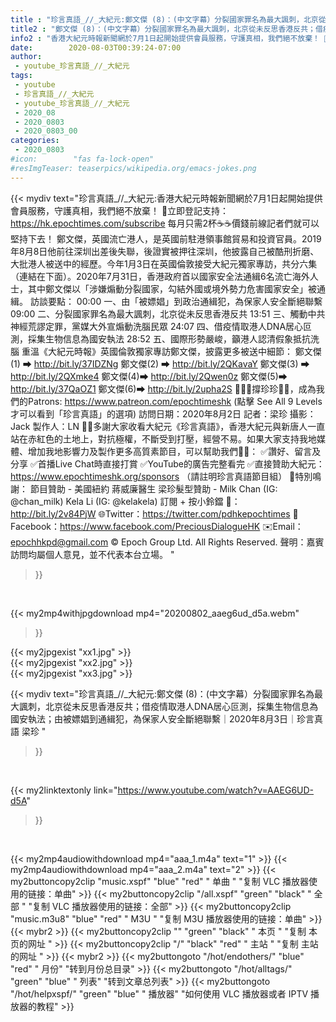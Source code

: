 ```yaml
---
title : "珍言真語_//_大紀元:鄭文傑 (8)：(中文字幕）分裂國家罪名為最大諷刺，北京從未反思香港反共；借疫情取港人DNA居心叵測，採集生物信息為國安執法；由被嫖娼到通緝犯，為保家人安全斷絕聯繫｜2020年8月3日｜珍言真語 梁珍 "
title2 : "鄭文傑 (8)：(中文字幕）分裂國家罪名為最大諷刺，北京從未反思香港反共；借疫情取港人DNA居心叵測，採集生物信息為國安執法；由被嫖娼到通緝犯，為保家人安全斷絕聯繫｜2020年8月3日｜珍言真語 梁珍 "
info2 : "香港大紀元時報新聞網於7月1日起開始提供會員服務，守護真相，我們絕不放棄！ 💎立即登記支持：https://hk.epochtimes.com/subscribe 每月只需2杯☕☕價錢前線記者們就可以堅持下去！  鄭文傑，英國流亡港人，是英國前駐港領事館貿易和投資官員。2019年8月8日他前往深圳出差後失聯，後證實被押往深圳，他披露自己被酷刑折磨、大批港人被送中的經歷。今年1月3日在英國倫敦接受大紀元獨家專訪，共分六集（連結在下面）。2020年7月31日，香港政府首以國家安全法通緝6名流亡海外人士，其中鄭文傑以「涉嫌煽動分裂國家，勾結外國或境外勢力危害國家安全」被通緝。  訪談要點： 00:00  一、由「被嫖娼」到政治通緝犯，為保家人安全斷絕聯繫 09:00  二、分裂國家罪名為最大諷刺，北京從未反思香港反共 13:51  三、觸動中共神經荒謬定罪，黨媒大外宣煽動洗腦民眾 24:07  四、借疫情取港人DNA居心叵測，採集生物信息為國安執法 28:52  五、國際形勢嚴峻，籲港人認清假象抵抗洗腦  重溫《大紀元時報》英國倫敦獨家專訪鄭文傑，披露更多被送中細節： 鄭文傑(1) ➡ http://bit.ly/37IDZNg 鄭文傑(2) ➡ http://bit.ly/2QKavaY 鄭文傑(3) ➡ http://bit.ly/2QXmke4 鄭文傑(4)➡ http://bit.ly/2Qwen0z 鄭文傑(5)➡ http://bit.ly/37QaOZ1 鄭文傑(6)➡ http://bit.ly/2upha2S  🙋🏼‍♂️撐珍珍💪🏻，成為我們的Patrons: https://www.patreon.com/epochtimeshk  (點擊  See All 9 Levels  才可以看到「珍言真語」的選項)  訪問日期：2020年8月2日  記者：梁珍  攝影：Jack 製作人：LN  🙏🏻多謝大家收看大紀元《珍言真語》，香港大紀元與新唐人一直站在赤紅色的土地上，對抗極權，不斷受到打壓，經營不易。如果大家支持我地媒體、增加我地影響力及製作更多高質素節目，可以幫助我們💪🏻： ✅讚好、留言及分享 ✅首播Live Chat時直接打賞 ✅YouTube的廣告完整看完  ✅直接贊助大紀元：https://www.epochtimeshk.org/sponsors （請註明珍言真語節目組）  💐特別鳴謝： 節目贊助 - 美國紐約 蔣威廉醫生 梁珍髮型贊助 - Milk Chan (IG: @chan_milk)   Kela Li (IG: @kelakela)  訂閱 + 按小鈴鐺 🔔：http://bit.ly/2v84PjW 🌐Twitter：https://twitter.com/pdhkepochtimes 👥Facebook：https://www.facebook.com/PreciousDialogueHK ✉️Email：epochhkpd@gmail.com  © Epoch Group Ltd. All Rights Reserved.  聲明：嘉賓訪問均屬個人意見，並不代表本台立場。 "
date:        2020-08-03T00:39:24-07:00
author:
 - youtube_珍言真語_//_大紀元
tags:
 - youtube
 - 珍言真語_//_大紀元
 - youtube_珍言真語_//_大紀元
 - 2020_08
 - 2020_0803
 - 2020_0803_00
categories:
 - 2020_0803
#icon:        "fas fa-lock-open"
#resImgTeaser: teaserpics/wikipedia.org/emacs-jokes.png
---
```


{{< mydiv text="珍言真語_//_大紀元:香港大紀元時報新聞網於7月1日起開始提供會員服務，守護真相，我們絕不放棄！ 💎立即登記支持：https://hk.epochtimes.com/subscribe 每月只需2杯☕☕價錢前線記者們就可以堅持下去！  鄭文傑，英國流亡港人，是英國前駐港領事館貿易和投資官員。2019年8月8日他前往深圳出差後失聯，後證實被押往深圳，他披露自己被酷刑折磨、大批港人被送中的經歷。今年1月3日在英國倫敦接受大紀元獨家專訪，共分六集（連結在下面）。2020年7月31日，香港政府首以國家安全法通緝6名流亡海外人士，其中鄭文傑以「涉嫌煽動分裂國家，勾結外國或境外勢力危害國家安全」被通緝。  訪談要點： 00:00  一、由「被嫖娼」到政治通緝犯，為保家人安全斷絕聯繫 09:00  二、分裂國家罪名為最大諷刺，北京從未反思香港反共 13:51  三、觸動中共神經荒謬定罪，黨媒大外宣煽動洗腦民眾 24:07  四、借疫情取港人DNA居心叵測，採集生物信息為國安執法 28:52  五、國際形勢嚴峻，籲港人認清假象抵抗洗腦  重溫《大紀元時報》英國倫敦獨家專訪鄭文傑，披露更多被送中細節： 鄭文傑(1) ➡ http://bit.ly/37IDZNg 鄭文傑(2) ➡ http://bit.ly/2QKavaY 鄭文傑(3) ➡ http://bit.ly/2QXmke4 鄭文傑(4)➡ http://bit.ly/2Qwen0z 鄭文傑(5)➡ http://bit.ly/37QaOZ1 鄭文傑(6)➡ http://bit.ly/2upha2S  🙋🏼‍♂️撐珍珍💪🏻，成為我們的Patrons: https://www.patreon.com/epochtimeshk  (點擊  See All 9 Levels  才可以看到「珍言真語」的選項)  訪問日期：2020年8月2日  記者：梁珍  攝影：Jack 製作人：LN  🙏🏻多謝大家收看大紀元《珍言真語》，香港大紀元與新唐人一直站在赤紅色的土地上，對抗極權，不斷受到打壓，經營不易。如果大家支持我地媒體、增加我地影響力及製作更多高質素節目，可以幫助我們💪🏻： ✅讚好、留言及分享 ✅首播Live Chat時直接打賞 ✅YouTube的廣告完整看完  ✅直接贊助大紀元：https://www.epochtimeshk.org/sponsors （請註明珍言真語節目組）  💐特別鳴謝： 節目贊助 - 美國紐約 蔣威廉醫生 梁珍髮型贊助 - Milk Chan (IG: @chan_milk)   Kela Li (IG: @kelakela)  訂閱 + 按小鈴鐺 🔔：http://bit.ly/2v84PjW 🌐Twitter：https://twitter.com/pdhkepochtimes 👥Facebook：https://www.facebook.com/PreciousDialogueHK ✉️Email：epochhkpd@gmail.com  © Epoch Group Ltd. All Rights Reserved.  聲明：嘉賓訪問均屬個人意見，並不代表本台立場。 "
>}}
<br>


{{< my2mp4withjpgdownload mp4="20200802_aaeg6ud_d5a.webm"
>}}

{{< my2jpgexist "xx1.jpg" >}}<br>
{{< my2jpgexist "xx2.jpg" >}}<br>
{{< my2jpgexist "xx3.jpg" >}}<br>



{{< mydiv text="珍言真語_//_大紀元:鄭文傑 (8)：(中文字幕）分裂國家罪名為最大諷刺，北京從未反思香港反共；借疫情取港人DNA居心叵測，採集生物信息為國安執法；由被嫖娼到通緝犯，為保家人安全斷絕聯繫｜2020年8月3日｜珍言真語 梁珍 "
>}}
<br>

{{< my2linktextonly link="https://www.youtube.com/watch?v=AAEG6UD-d5A"
>}}


<br>

{{< my2mp4audiowithdownload mp4="aaa_1.m4a"    text="1" >}}
{{< my2mp4audiowithdownload mp4="aaa_2.m4a"    text="2" >}}
{{< my2buttoncopy2clip "music.xspf"        "blue"   "red"    " 单曲 "  "复制 VLC 播放器使用的链接：单曲" >}} {{< my2buttoncopy2clip "/all.xspf"         "green"  "black"  " 全部 "  "复制 VLC 播放器使用的链接：全部" >}} {{< my2buttoncopy2clip "music.m3u8"        "blue"   "red"    " M3U  "    "复制 M3U 播放器使用的链接：单曲" >}} {{< mybr2 >}} {{< my2buttoncopy2clip ""                  "green"  "black"  " 本页 "    "复制 本页的网址 " >}} {{< my2buttoncopy2clip "/"                 "black"  "red"    " 主站 "    "复制 主站的网址 " >}} {{< mybr2 >}} {{< my2buttongoto      "/hot/endothers/"   "blue"   "red"    " 月份"   "转到月份总目录" >}} {{< my2buttongoto      "/hot/alltags/"     "green"  "blue"   " 列表"   "转到文章总列表" >}} {{< my2buttongoto      "/hot/helpxspf/"    "green"  "blue"   " 播放器" "如何使用 VLC 播放器或者 IPTV 播放器的教程" >}} 

